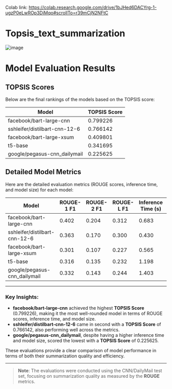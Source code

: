Colab link: https://colab.research.google.com/drive/1bJHed6DACYrg-1-ugzP0eLwROp3DiMqo#scrollTo=r39mCjN2NFtC
# Topsis_text_summarization
![image](https://github.com/user-attachments/assets/78bacbf7-2c9c-412e-ab2a-4feb8a28d69a)
# Model Evaluation Results

## TOPSIS Scores

Below are the final rankings of the models based on the TOPSIS score:

| **Model**                               | **TOPSIS Score** |
|-----------------------------------------|------------------|
| facebook/bart-large-cnn                | 0.799226         |
| sshleifer/distilbart-cnn-12-6           | 0.766142         |
| facebook/bart-large-xsum               | 0.409801         |
| t5-base                                 | 0.341695         |
| google/pegasus-cnn_dailymail           | 0.225625         |

## Detailed Model Metrics

Here are the detailed evaluation metrics (ROUGE scores, inference time, and model size) for each model:

| **Model**                               | **ROUGE-1 F1** | **ROUGE-2 F1** | **ROUGE-L F1** | **Inference Time (s)** | **Model Size (MB)** |
|-----------------------------------------|----------------|----------------|----------------|------------------------|---------------------|
| facebook/bart-large-cnn                | 0.402          | 0.204          | 0.312          | 0.683                  | 1549.875            |
| sshleifer/distilbart-cnn-12-6           | 0.363          | 0.170          | 0.300          | 0.430                  | 1165.430            |
| facebook/bart-large-xsum               | 0.301          | 0.107          | 0.227          | 0.565                  | 1549.875            |
| t5-base                                 | 0.316          | 0.135          | 0.232          | 1.198                  | 850.310             |
| google/pegasus-cnn_dailymail           | 0.332          | 0.143          | 0.244          | 1.403                  | 2177.418            |

---

### Key Insights:
- **facebook/bart-large-cnn** achieved the highest **TOPSIS Score** (0.799226), making it the most well-rounded model in terms of ROUGE scores, inference time, and model size.
- **sshleifer/distilbart-cnn-12-6** came in second with a **TOPSIS Score** of 0.766142, also performing well across the metrics.
- **google/pegasus-cnn_dailymail**, despite having a higher inference time and model size, scored the lowest with a **TOPSIS Score** of 0.225625.

These evaluations provide a clear comparison of model performance in terms of both their summarization quality and efficiency. 

---

> **Note**: The evaluations were conducted using the CNN/DailyMail test set, focusing on summarization quality as measured by the **ROUGE** metrics.

